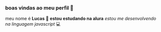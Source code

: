 ### boas vindas ao meu perfil 💙 
meu nome é **Lucas** 🥇
**estou estudando na alura**
_estou me desenvolvendo na linguagem javascript_ 💻
